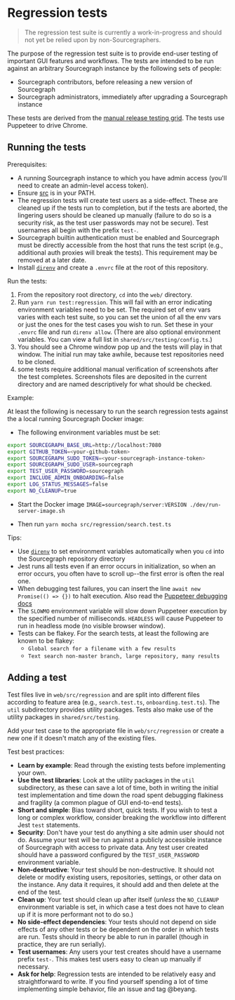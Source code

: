 # Regression tests

> The regression test suite is currently a work-in-progress and should not yet be relied upon by
> non-Sourcegraphers.

The purpose of the regression test suite is to provide end-user testing of important GUI features
and workflows. The tests are intended to be run against an arbitrary Sourcegraph instance by the
following sets of people:

- Sourcegraph contributors, before releasing a new version of Sourcegraph
- Sourcegraph administrators, immediately after upgrading a Sourcegraph instance

These tests are derived from the [manual release testing
grid](https://airtable.com/tbldgo7xoJ7PN9BEv/viwTWNmYGC5Vj5E7o). The tests use Puppeteer to drive
Chrome.

## Running the tests

Prerequisites:

- A running Sourcegraph instance to which you have admin access (you'll need to create an
  admin-level access token).
- Ensure [src](https://github.com/sourcegraph/src-cli) is in your PATH.
- The regression tests will create test users as a side-effect. These are cleaned up if the tests
  run to completion, but if the tests are aborted, the lingering users should be cleaned up manually
  (failure to do so is a security risk, as the test user passwords may not be secure). Test
  usernames all begin with the prefix `test-`.
- Sourcegraph builtin authentication must be enabled and Sourcegraph must be directly accessible
  from the host that runs the test script (e.g., additional auth proxies will break the tests). This
  requirement may be removed at a later date.
- Install [`direnv`](https://direnv.net) and create a `.envrc` file at the root of this repository.

Run the tests:

1. From the repository root directory, `cd` into the `web/` directory.
1. Run `yarn run test:regression`. This will fail with an error indicating environment variables
   need to be set. The required set of env vars varies with each test suite, so you can set the
   union of all the env vars or just the ones for the test cases you wish to run. Set these in your
   `.envrc` file and run `direnv allow`. (There are also optional environment variables. You can
   view a full list in `shared/src/testing/config.ts`.)
1. You should see a Chrome window pop up and the tests will play in that window. The initial run may
   take awhile, because test repositories need to be cloned.
1. some tests require additional manual verification of screenshots after the test completes.
   Screenshots files are deposited in the current directory and are named descriptively for what
   should be checked.

Example:

At least the following is necessary to run the search regression tests against
the a local running Sourcegraph Docker image:

- The following environment variables must be set:

```bash
export SOURCEGRAPH_BASE_URL=http://localhost:7080
export GITHUB_TOKEN=<your-github-token>
export SOURCEGRAPH_SUDO_TOKEN=<your-sourcegraph-instance-token>
export SOURCEGRAPH_SUDO_USER=sourcegraph
export TEST_USER_PASSWORD=sourcegraph
export INCLUDE_ADMIN_ONBOARDING=false
export LOG_STATUS_MESSAGES=false
export NO_CLEANUP=true
```

- Start the Docker image `IMAGE=sourcegraph/server:VERSION ./dev/run-server-image.sh`

- Then run `yarn mocha src/regression/search.test.ts`

Tips:

- Use [`direnv`](https://direnv.net) to set environment variables automatically when you `cd` into
  the Sourcegraph repository directory
- Jest runs all tests even if an error occurs in initialization, so when an error occurs, you often
  have to scroll up--the first error is often the real one.
- When debugging test failures, you can insert the line `await new Promise(() => {})` to halt execution. Also read the [Puppeteer debugging
  docs](https://github.com/GoogleChrome/puppeteer#debugging-tips)
- The `SLOWMO` environment variable will slow down Puppeteer execution by the specified number of
  milliseconds. `HEADLESS` will cause Puppeteer to run in headless mode (no visible browser window).
- Tests can be flakey. For the search tests, at least the following are known to be flakey:
  - `Global search for a filename with a few results`
  - `Text search non-master branch, large repository, many results`

## Adding a test

Test files live in `web/src/regression` and are split into different files according to feature
area (e.g., `search.test.ts`, `onboarding.test.ts`). The `util` subdirectory provides utility
packages. Tests also make use of the utility packages in `shared/src/testing`.

Add your test case to the appropriate file in `web/src/regression` or create a new one if it doesn't
match any of the existing files.

Test best practices:

- **Learn by example**: Read through the existing tests before implementing your own.
- **Use the test libraries**: Look at the utility packages in the `util` subdirectory, as these can
  save a lot of time, both in writing the initial test implementation and time down the road spent
  debugging flakiness and fragility (a common plague of GUI end-to-end tests).
- **Short and simple**: Bias toward short, quick tests. If you wish to test a long or complex
  workflow, consider breaking the workflow into different Jest `test` statements.
- **Security**: Don't have your test do anything a site admin user should not do. Assume your test
  will be run against a publicly accessible instance of Sourcegraph with access to private data. Any
  test user created should have a password configured by the `TEST_USER_PASSWORD` environment
  variable.
- **Non-destructive**: Your test should be non-destructive. It should not delete or modify existing
  users, repositories, settings, or other data on the instance. Any data it requires, it should add
  and then delete at the end of the test.
- **Clean up**: Your test should clean up after itself (_unless_ the `NO_CLEANUP` environment
  variable is set, in which case a test does not have to clean up if it is more performant not to do
  so.)
- **No side-effect dependencies**: Your tests should not depend on side effects of any other tests
  or be dependent on the order in which tests are run. Tests should in theory be able to run in
  parallel (though in practice, they are run serially).
- **Test usernames**: Any users your test creates should have a username prefix `test-`. This makes
  test users easy to clean up manually if necessary.
- **Ask for help**: Regression tests are intended to be relatively easy and straightforward to write. If you find
  yourself spending a lot of time implementing simple behavior, file an issue and tag @beyang.
